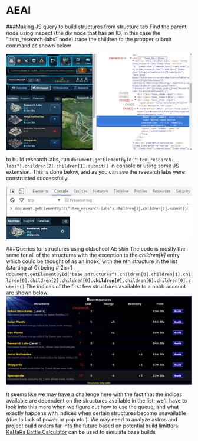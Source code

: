 # AEAI

###Making JS query to build structures from structure tab
Find the parent node using inspect (the div node that has an ID, in this case the "item_research-labs" node)
trace the children to the propper submit command as shown below

![Alt text](https://github.com/Camb0/AEAI/blob/master/ResearchJS1.jpg)

to build research labs, run `document.getElementById("item_research-labs").children[2].children[1].submit()` in console or using some JS extension.  This is done below, and as you can see the research labs were constructed successfully.

![Alt text](https://github.com/Camb0/AEAI/blob/master/ResearchJS2.jpg)


###Queries for structures using oldschool AE skin
The code is mostly the same for all of the structures with the exception to the *children[#]* entry which could be thought of as an index, with the nth structure in the list (starting at 0) being # 2n+1 `document.getElementById("base_structures").children[0].children[1].children[0].children[2].children[0].`**`children[#]`**`.children[6].children[0].submit()`
The indices of the first few structures available to a noob account are shown below.
![Alt text](https://github.com/Camb0/AEAI/blob/master/Oldschool.jpg)

It seems like we may have a challenge here with the fact that the indices available are dependent on the structures available in the list; we'll have to look into this more when we figure out how to use the queue, and what exactly happens with indices when certain structures become unavailable (due to lack of power or pop etc.).  We may need to analyze astros and project build orders far into the future based on potential build limitters.
[KaHaRs Battle Calculator](KaHaRs_Battle_Calculator-Version_1-21-2011.jar) can be used to simulate base builds
